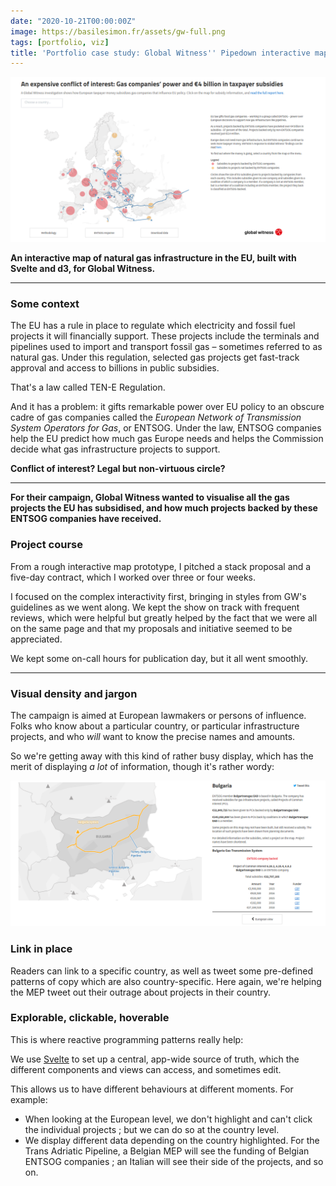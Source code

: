 ```yaml
---
date: "2020-10-21T00:00:00Z"
image: https://basilesimon.fr/assets/gw-full.png
tags: [portfolio, viz]
title: 'Portfolio case study: Global Witness'' Pipedown interactive map'
---
```


![Pipedown screenshot](assets/gw-full.png)

**An interactive map of natural gas infrastructure in the EU, built with Svelte and d3, for Global Witness.**

---

### Some context

The EU has a rule in place to regulate which electricity and fossil fuel projects it will financially support. These projects include the terminals and pipelines used to import and transport fossil gas – sometimes referred to as natural gas. Under this regulation, selected gas projects get fast-track approval and access to billions in public subsidies.

That's a law called TEN-E Regulation.

And it has a problem: it gifts remarkable power over EU policy to an obscure cadre of gas companies called the _European Network of Transmission System Operators for Gas_, or ENTSOG. Under the law, ENTSOG companies help the EU predict how much gas Europe needs and helps the Commission decide what gas infrastructure projects to support.

**Conflict of interest? Legal but non-virtuous circle?**

---

**For their campaign, Global Witness wanted to visualise all the gas projects the EU has subsidised, and how much projects backed by these ENTSOG companies have received.**

### Project course
From a rough interactive map prototype, I pitched a stack proposal and a five-day contract, which I worked over three or four weeks.

I focused on the complex interactivity first, bringing in styles from GW's guidelines as we went along. We kept the show on track with frequent reviews, which were helpful but greatly helped by the fact that we were all on the same page and that my proposals and initiative seemed to be appreciated.

We kept some on-call hours for publication day, but it all went smoothly.

---

### Visual density and jargon
The campaign is aimed at European lawmakers or persons of influence. Folks who know about a particular country, or particular infrastructure projects, and who _will_ want to know the precise names and amounts.

So we're getting away with this kind of rather busy display, which has the merit of displaying _a lot_ of information, though it's rather wordy:

![](assets/gw-bulgaria.png)

### Link in place
Readers can link to a specific country, as well as tweet some pre-defined patterns of copy which are also country-specific. Here again, we're helping the MEP tweet out their outrage about projects in their country.

### Explorable, clickable, hoverable
This is where reactive programming patterns really help:

We use [Svelte](https://svelte.dev/) to set up a central, app-wide source of truth, which the different components and views can access, and sometimes edit.

This allows us to have different behaviours at different moments. For example:
+ When looking at the European level, we don't highlight and can't click the individual projects ; but we can do so at the country level.
+ We display different data depending on the country highlighted. For the Trans Adriatic Pipeline, a Belgian MEP will see the funding of Belgian ENTSOG companies ; an Italian will see their side of the projects, and so on.
